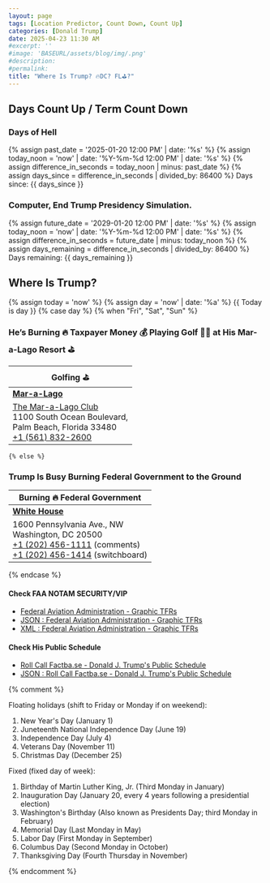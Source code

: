 ```yaml
---
layout: page
tags: [Location Predictor, Count Down, Count Up]
categories: [Donald Trump]
date: 2025-04-23 11:30 AM
#excerpt: ''
#image: 'BASEURL/assets/blog/img/.png'
#description:
#permalink:
title: "Where Is Trump? 🔥DC? FL⛳️?"
---
```


## Days Count Up / Term Count Down 

### Days of Hell

{% assign past_date = '2025-01-20 12:00 PM' | date: '%s' %}
{% assign today_noon = 'now' | date: '%Y-%m-%d 12:00 PM' | date: '%s' %}
{% assign difference_in_seconds = today_noon | minus: past_date %}
{% assign days_since = difference_in_seconds | divided_by: 86400 %}
Days since: {{ days_since }}

### Computer, End Trump Presidency Simulation. 

{% assign future_date = '2029-01-20 12:00 PM' | date: '%s' %}
{% assign today_noon = 'now' | date: '%Y-%m-%d 12:00 PM' | date: '%s' %}
{% assign difference_in_seconds = future_date | minus: today_noon %}
{% assign days_remaining = difference_in_seconds | divided_by: 86400 %}
Days remaining: {{ days_remaining }}

## Where Is Trump?

{% assign today = 'now' %}
{% assign day = 'now' | date: '%a' %}
{{ Today is day }}
{% case day %}
    {% when "Fri", "Sat", "Sun" %}
### He’s Burning 🔥 Taxpayer Money 💰 Playing Golf 🏌️‍♂️ at His Mar-a-Lago Resort ⛳️

| Golfing ⛳️ |
|---|
| **[Mar-a-Lago](https://www.maralagoclub.com/)** |
| [The Mar-a-Lago Club](https://www.maralagoclub.com/) <br /> 1100 South Ocean Boulevard, <br /> Palm Beach, Florida 33480 <br /> <a href="tel+15618322600">+1 (561) 832-2600</a> |
    {% else %}
### Trump Is Busy Burning Federal Government to the Ground

| Burning 🔥 Federal Government |
|---|
| **[White House](https://www.whitehouse.gov)** |
| 1600 Pennsylvania Ave., NW <br /> Washington, DC 20500 <br /> <a href="tel:+12024561111">+1 (202) 456-1111</a> (comments) <br /> <a href="tel:+12024561414">+1 (202) 456-1414</a> (switchboard) |
{% endcase %}

#### Check FAA NOTAM SECURITY/VIP

- [Federal Aviation Administration - Graphic TFRs](https://tfr.faa.gov/tfr3/?page=list)
- [JSON : Federal Aviation Administration - Graphic TFRs](https://tfr.faa.gov/tfr3/export/json)
- [XML : Federal Aviation Administration - Graphic TFRs](https://tfr.faa.gov/tfr3/export/xml)

#### Check His Public Schedule 

- [Roll Call Factba.se - Donald J. Trump's Public Schedule](https://rollcall.com/factbase/trump/topic/calendar/)
- [JSON : Roll Call Factba.se - Donald J. Trump's Public Schedule](https://media-cdn.factba.se/rss/json/trump/calendar-full.json)

{% comment %}

Floating holidays (shift to Friday or Monday if on weekend):
1. New Year's Day (January 1)
2. Juneteenth National Independence Day (June 19)
3. Independence Day (July 4)
4. Veterans Day (November 11)
5. Christmas Day (December 25)

Fixed (fixed day of week):
1. Birthday of Martin Luther King, Jr. (Third Monday in January)
2. Inauguration Day (January 20, every 4 years following a presidential election)
3. Washington's Birthday (Also known as Presidents Day; third Monday in February)
4. Memorial Day (Last Monday in May)
5. Labor Day (First Monday in September)
6. Columbus Day (Second Monday in October)
7. Thanksgiving Day (Fourth Thursday in November)

{% endcomment %}

